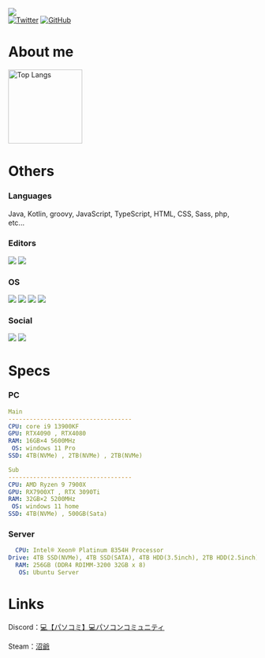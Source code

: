 ![](https://komarev.com/ghpvc/?username=emak-gg&color=red)
<br>
[![Twitter](https://img.shields.io/badge/-Twitter-1DA1F2.svg?logo=twitter&style=flat-square&logoColor=white)](https://twitter.com/ema1in)
[![GitHub](https://img.shields.io/badge/-Github-181717.svg?logo=github&style=flat-square)](https://github.com/emak-gg)

# About me
<p align="left"> 
  <img alt="Top Langs" height="150px" src="https://cdn.discordapp.com/attachments/1104245416431714334/1110603900626685992/0f8738dceba72fd9.gif" />
</p>



# Others

### Languages 
Java, Kotlin, groovy, JavaScript, TypeScript, HTML, CSS, Sass, php,　　etc...

### Editors
![](https://img.shields.io/badge/Visual%20Studio%20Code-007ACC?labelColor=black&logo=Visual%20Studio%20Code) 
![](https://img.shields.io/badge/Atom-94d190?labelColor=black&logo=Atom) 

### OS
![](https://img.shields.io/badge/Linux-ffea00?labelColor=black&logo=linux)
![](https://img.shields.io/badge/Ubuntu-eb6134?labelColor=black&logo=Ubuntu)
![](https://img.shields.io/badge/Windows-0078D6?labelColor=black&logo=Windows) 
![](https://img.shields.io/badge/iOS-ff87cf?labelColor=black&logo=Apple) 

### Social
[![](https://img.shields.io/badge/Twitter%20(@emak8021)-1DA1F2?labelColor=black&logo=Twitter)](https://twitter.com/emak8021)
[![](https://img.shields.io/badge/Discord%20(えま\k%231000)-5865F2?labelColor=black&logo=Discord)](https://discord.com/users/864735082732322867) 

# Specs

### PC

```yaml
Main
-----------------------------------
CPU: core i9 13900KF
GPU: RTX4090 , RTX4080
RAM: 16GB×4 5600MHz　
 OS: windows 11 Pro
SSD: 4TB(NVMe) , 2TB(NVMe) , 2TB(NVMe)

Sub
-----------------------------------
CPU: AMD Ryzen 9 7900X
GPU: RX7900XT , RTX 3090Ti
RAM: 32GB×2 5200MHz　
 OS: windows 11 home
SSD: 4TB(NVMe) , 500GB(Sata)
```

### Server

```yaml
  CPU: Intel® Xeon® Platinum 8354H Processor
Drive: 4TB SSD(NVMe), 4TB SSD(SATA), 4TB HDD(3.5inch), 2TB HDD(2.5inch)
  RAM: 256GB (DDR4 RDIMM-3200 32GB x 8)
   OS: Ubuntu Server
```

# Links

  <p>Discord：<a href= "https://discord.gg/uxENZNrk5n" >💻【パソコミ】💻パソコンコミュニティ</a></p>
   
  <p>  Steam：<a href= "https://steamcommunity.com/profiles/76561199236918150" >沼爺</a></p>


